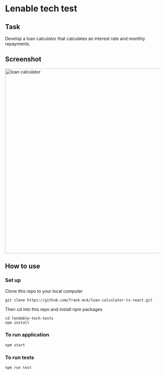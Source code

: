 # Lenable tech test

## Task

Develop a loan calculator that calculates an interest rate and monthly repayments.

## Screenshot

<img alt ='loan calculator' src ="https://raw.githubusercontent.com/frank-mck/lendable-tech-test/main/img/lendable-tech-test-screenshot.png?token=ASO6TKQXRRPO7XLBX5HBAZ3BJNYPG"  width="600px" style="display: block;">

## How to use

### Set up

Clone this repo to your local computer
```
git clone https://github.com/frank-mck/loan-calculator-ts-react.git
```
Then cd into this repo and install npm packages
```
cd lendable-tech-tests
npm install
```

### To run application

```
npm start
```

### To run tests
```
npm run test
```
